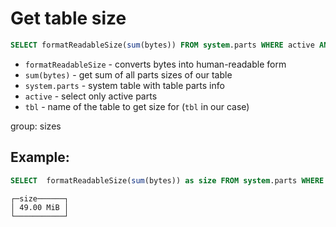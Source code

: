 # Get table size

```sql
SELECT formatReadableSize(sum(bytes)) FROM system.parts WHERE active AND table = 'tbl';
```

- `formatReadableSize` - converts bytes into human-readable form
- `sum(bytes)` - get sum of all parts sizes of our table
- `system.parts` - system table with table parts info
- `active` - select only active parts
- `tbl` - name of the table to get size for (`tbl` in our case)

group: sizes

## Example: 
```sql
SELECT  formatReadableSize(sum(bytes)) as size FROM system.parts WHERE active AND table = 'tbl';
```
```
┌─size──────┐
│ 49.00 MiB │
└───────────┘

```

